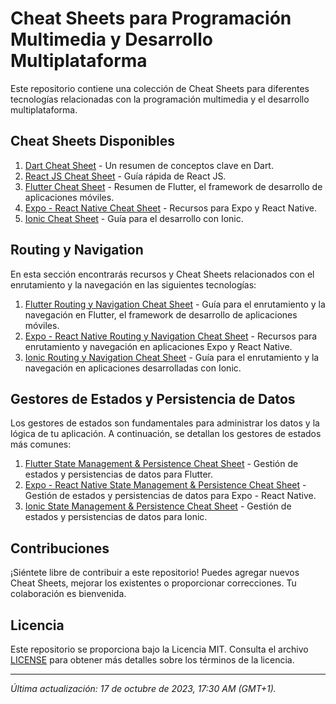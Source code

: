 # Cheat Sheets para Programación Multimedia y Desarrollo Multiplataforma

Este repositorio contiene una colección de Cheat Sheets para diferentes tecnologías relacionadas con la programación multimedia y el desarrollo multiplataforma.

## Cheat Sheets Disponibles

1. [Dart Cheat Sheet](Dart%20-%20CheatSheet.md) - Un resumen de conceptos clave en Dart.
2. [React JS Cheat Sheet](React%20JS%20-%20CheatSheet.md) - Guía rápida de React JS.
3. [Flutter Cheat Sheet](Flutter%20-%20CheatSheet.md) - Resumen de Flutter, el framework de desarrollo de aplicaciones móviles.
4. [Expo - React Native Cheat Sheet](Expo%20-%20React%20Native%20-%20CheatSheet.md) - Recursos para Expo y React Native.
5. [Ionic Cheat Sheet](Ionic%20-%20CheatSheet.md) - Guía para el desarrollo con Ionic.

## Routing y Navigation

En esta sección encontrarás recursos y Cheat Sheets relacionados con el enrutamiento y la navegación en las siguientes tecnologías:

1. [Flutter Routing y Navigation Cheat Sheet](Flutter%20Routing%20y%20Navigation%20-%20CheatSheet.md) - Guía para el enrutamiento y la navegación en Flutter, el framework de desarrollo de aplicaciones móviles.
2. [Expo - React Native Routing y Navigation Cheat Sheet](Expo%20-%20React%20Native%20Routing%20y%20Navigation%20-%20CheatSheet.md) - Recursos para enrutamiento y navegación en aplicaciones Expo y React Native.
3. [Ionic Routing y Navigation Cheat Sheet](Ionic%20Routing%20y%20Navigation%20-%20CheatSheet.md) - Guía para el enrutamiento y la navegación en aplicaciones desarrolladas con Ionic.

## Gestores de Estados y Persistencia de Datos

Los gestores de estados son fundamentales para administrar los datos y la lógica de tu aplicación. A continuación, se detallan los gestores de estados más comunes:

1. [Flutter State Management & Persistence Cheat Sheet](Flutter%20State%20Management%20Persist%20-%20CheatSheet.md) - Gestión de estados y persistencias de datos para Flutter.
2. [Expo - React Native State Management & Persistence Cheat Sheet](Expo%20-%20React%20Native%20State%20Management%20Persist%20-%20CheatSheet.md) - Gestión de estados y persistencias de datos para Expo - React Native.
3. [Ionic State Management & Persistence Cheat Sheet](Ionic%20State%20Management%20Persist%20-%20CheatSheet.md) - Gestión de estados y persistencias de datos para Ionic.

## Contribuciones

¡Siéntete libre de contribuir a este repositorio! Puedes agregar nuevos Cheat Sheets, mejorar los existentes o proporcionar correcciones. Tu colaboración es bienvenida.

## Licencia

Este repositorio se proporciona bajo la Licencia MIT. Consulta el archivo [LICENSE](LICENSE) para obtener más detalles sobre los términos de la licencia.

---

*Última actualización: 17 de octubre de 2023, 17:30 AM (GMT+1).*
